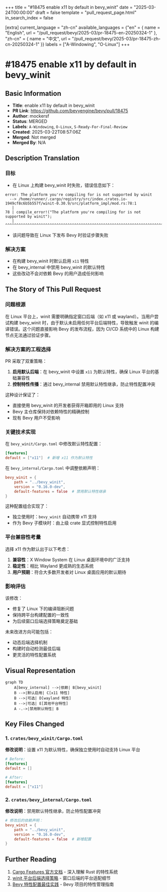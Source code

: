 +++
title = "#18475 enable x11 by default in bevy_winit"
date = "2025-03-24T00:00:00"
draft = false
template = "pull_request_page.html"
in_search_index = false

[extra]
current_language = "zh-cn"
available_languages = {"en" = { name = "English", url = "/pull_request/bevy/2025-03/pr-18475-en-20250324-1" }, "zh-cn" = { name = "中文", url = "/pull_request/bevy/2025-03/pr-18475-zh-cn-20250324-1" }}
labels = ["A-Windowing", "O-Linux"]
+++

# #18475 enable x11 by default in bevy_winit

## Basic Information
- **Title**: enable x11 by default in bevy_winit
- **PR Link**: https://github.com/bevyengine/bevy/pull/18475
- **Author**: mockersf
- **Status**: MERGED
- **Labels**: `A-Windowing`, `O-Linux`, `S-Ready-For-Final-Review`
- **Created**: 2025-03-22T08:57:06Z
- **Merged**: Not merged
- **Merged By**: N/A

## Description Translation

### 目标
- 在 Linux 上构建 bevy_winit 时失败，错误信息如下：
```
error: The platform you're compiling for is not supported by winit
  --> /home/runner/.cargo/registry/src/index.crates.io-1949cf8c6b5b557f/winit-0.30.9/src/platform_impl/mod.rs:78:1
   |
78 | compile_error!("The platform you're compiling for is not supported by winit");
   | ^^^^^^^^^^^^^^^^^^^^^^^^^^^^^^^^^^^^^^^^^^^^^^^^^^^^^^^^^^^^^^^^^^^^^^^^^^^^^
```
- 该问题导致在 Linux 下发布 Bevy 时验证步骤失败

### 解决方案
- 在构建 bevy_winit 时默认启用 `x11` 特性
- 在 bevy_internal 中禁用 bevy_winit 的默认特性
- 这些改动不会对依赖 Bevy 的用户造成任何影响

## The Story of This Pull Request

### 问题根源
在 Linux 平台上，winit 需要明确指定窗口后端（如 x11 或 wayland）。当用户尝试构建 bevy_winit 时，由于默认未启用任何平台后端特性，导致触发 winit 的编译错误。这个问题直接影响 Bevy 的发布流程，因为 CI/CD 系统中的 Linux 构建节点无法通过验证步骤。

### 解决方案的工程选择
PR 采取了双重策略：
1. **启用默认后端**：在 bevy_winit 中设置 `x11` 为默认特性，确保 Linux 平台的基础兼容性
2. **控制特性传播**：通过 bevy_internal 禁用默认特性继承，防止特性配置冲突

这种设计保证了：
- 直接使用 bevy_winit 的开发者获得开箱即用的 Linux 支持
- Bevy 主仓库保持对依赖特性的精确控制
- 现有 Bevy 用户不受影响

### 关键技术实现
在 `bevy_winit/Cargo.toml` 中修改默认特性配置：
```toml
[features]
default = ["x11"]  # 新增 x11 作为默认特性
```

在 `bevy_internal/Cargo.toml` 中调整依赖声明：
```toml
bevy_winit = { 
    path = "../bevy_winit", 
    version = "0.16.0-dev", 
    default-features = false  # 禁用默认特性继承
}
```

这种配置组合实现了：
- 独立使用时：`bevy_winit` 自动携带 x11 支持
- 作为 Bevy 子模块时：由上级 crate 显式控制特性启用

### 平台兼容性考量
选择 x11 作为默认出于以下考虑：
1. **兼容性**：X Window System 在 Linux 桌面环境中的广泛支持
2. **稳定性**：相比 Wayland 更成熟的生态系统
3. **用户预期**：符合大多数开发者对 Linux 桌面应用的默认期待

### 影响评估
该修改：
- 修复了 Linux 下的编译阻断问题
- 保持跨平台构建配置的一致性
- 为后续窗口后端选择策略奠定基础

未来改进方向可能包括：
- 动态后端选择机制
- 构建时自动检测最佳后端
- 更灵活的特性配置系统

## Visual Representation

```mermaid
graph TD
    A[bevy_internal] -->|依赖| B[bevy_winit]
    B -->|默认启用| C[x11 特性]
    B -->|可选| D[wayland 特性]
    B -->|可选| E[其他平台特性]
    A -.->|禁用默认特性| B
```

## Key Files Changed

### 1. `crates/bevy_winit/Cargo.toml`
**修改说明**：设置 x11 为默认特性，确保独立使用时自动支持 Linux 平台

```toml
# Before:
[features]
default = []

# After:
[features]
default = ["x11"]
```

### 2. `crates/bevy_internal/Cargo.toml`
**修改说明**：禁用默认特性继承，防止特性配置冲突

```toml
# 修改后的依赖声明：
bevy_winit = { 
    path = "../bevy_winit", 
    version = "0.16.0-dev", 
    default-features = false  # 新增配置
}
```

## Further Reading
1. [Cargo Features 官方文档](https://doc.rust-lang.org/cargo/reference/features.html) - 深入理解 Rust 的特性系统
2. [winit 平台后端选择策略](https://github.com/rust-windowing/winit#platform-notes) - 窗口后端的平台适配细节
3. [Bevy 特性配置最佳实践](https://bevy-cheatbook.github.io/programming/features.html) - Bevy 项目的特性管理指南